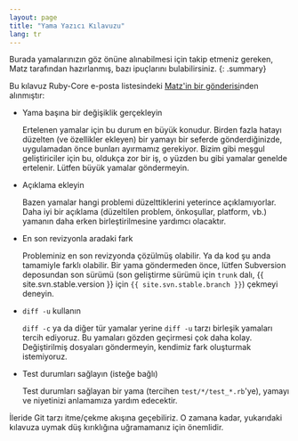 ```yaml
---
layout: page
title: "Yama Yazıcı Kılavuzu"
lang: tr
---
```


Burada yamalarınızın göz önüne alınabilmesi için takip etmeniz gereken, Matz
tarafından hazırlanmış, bazı ipuçlarını bulabilirsiniz.
{: .summary}

Bu kılavuz Ruby-Core e-posta listesindeki
[Matz'in bir gönderisi][ruby-core-post]nden alınmıştır:

* Yama başına bir değişiklik gerçekleyin

  Ertelenen yamalar için bu durum en büyük konudur. Birden fazla hatayı
  düzelten (ve özellikler ekleyen) bir yamayı bir seferde gönderdiğinizde,
  uygulamadan önce bunları ayırmamız gerekiyor. Bizim gibi meşgul
  geliştiriciler için bu, oldukça zor bir iş, o yüzden bu gibi yamalar genelde
  ertelenir. Lütfen büyük yamalar göndermeyin.

* Açıklama ekleyin

  Bazen yamalar hangi problemi düzelttiklerini yeterince açıklamıyorlar. Daha
  iyi bir açıklama (düzeltilen problem, önkoşullar, platform, vb.) yamanın daha
  erken birleştirilmesine yardımcı olacaktır.

* En son revizyonla aradaki fark

  Probleminiz en son revizyonda çözülmüş olabilir. Ya da kod şu anda tamamiyle
  farklı olabilir. Bir yama göndermeden önce, lütfen Subversion deposundan son
  sürümü (son geliştirme sürümü için `trunk` dalı,
  {{ site.svn.stable.version }} için `{{ site.svn.stable.branch }}`) çekmeyi
  deneyin.

* `diff -u` kullanın

  `diff -c` ya da diğer tür yamalar yerine `diff -u` tarzı birleşik yamaları
  tercih ediyoruz. Bu yamaları gözden geçirmesi çok daha kolay. Değiştirilmiş
  dosyaları göndermeyin, kendimiz fark oluşturmak istemiyoruz.

* Test durumları sağlayın (isteğe bağlı)

  Test durumları sağlayan bir yama (tercihen `test/*/test_*.rb`'ye), yamayı ve
  niyetinizi anlamamıza yardım edecektir.

İleride Git tarzı itme/çekme akışına geçebiliriz. O zamana kadar, yukarıdaki
kılavuza uymak düş kırıklığına uğramamanız için önemlidir.


[ruby-core-post]: http://blade.nagaokaut.ac.jp/cgi-bin/scat.rb/ruby/ruby-core/25139
